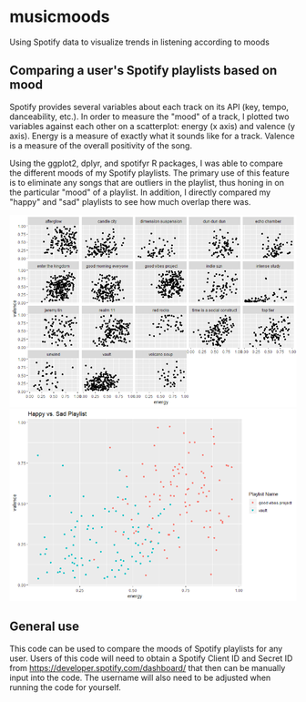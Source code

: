 # musicmoods
Using Spotify data to visualize trends in listening according to moods

## Comparing a user's Spotify playlists based on mood
Spotify provides several variables about each track on its API (key, tempo, danceability, etc.). In order to measure the "mood" of a track, I plotted two variables against each other on a scatterplot: energy (x axis) and valence (y axis). Energy is a measure of exactly what it sounds like for a track. Valence is a measure of the overall positivity of the song. 

Using the ggplot2, dplyr, and spotifyr R packages, I was able to compare the different moods of my Spotify playlists. The primary use of this feature is to eliminate any songs that are outliers in the playlist, thus honing in on the particular "mood" of a playlist. In addition, I directly compared my "happy" and "sad" playlists to see how much overlap there was.

![alt text](https://github.com/koll-mer/musicmoods/blob/master/playlist%20mood%20comparison.png)
![alt text](https://github.com/koll-mer/musicmoods/blob/master/vault%20vs%20gvp.png)

## General use
This code can be used to compare the moods of Spotify playlists for any user. Users of this code will need to obtain a Spotify Client ID and Secret ID from https://developer.spotify.com/dashboard/ that then can be manually input into the code. The username will also need to be adjusted when running the code for yourself.


